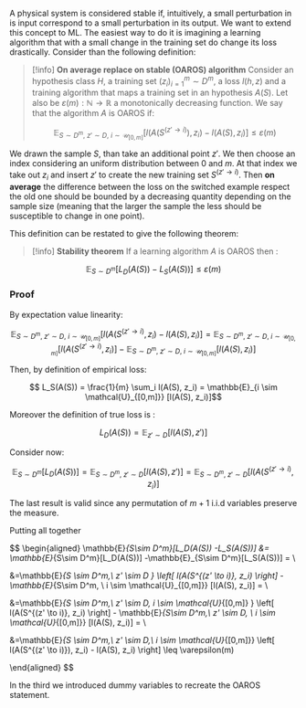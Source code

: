 A physical system is considered stable if, intuitively, a small perturbation in is input correspond to a small perturbation in its output.
We want to extend this concept to ML.
The easiest way to do it is imagining a learning algorithm that with a small change in the training set do change its loss drastically.
Consider than the following definition:

> [!info] **On average replace on stable (OAROS) algorithm**
> Consider an hypothesis class $H$, a training set $(z_i)_{i=1}^m \sim D^m$, a loss $l(h,z)$ and a training algorithm that maps a training set in an hypothesis $A(S)$.
> Let also be $\varepsilon(m): \mathbb{N} \to \mathbb{R}$ a monotonically decreasing function.
> We say that the algorithm $A$ is OAROS if:
> 
> $$ \mathbb{E}_{S \sim D^m,\ z' \sim D,\ i \sim \mathcal{U}_{[0,m]}} \left[ l(A(S^{(z' \to i)}), z_i) - l(A(S), z_i) \right] \leq \varepsilon(m)$$

We drawn the sample $S$, than take an additional point $z'$. We then choose an index considering an uniform distribution between $0$ and $m$. At that index we take out $z_i$ and insert $z'$ to create the new training set $S^{(z' \to i)}$.
Then **on average** the difference between the loss on the switched example respect the old one should be bounded by a decreasing quantity depending on the sample size (meaning that the larger the sample the less should be susceptible to change in one point).

This definition can be restated to give the following theorem:

>[!info] **Stability theorem**
>If a learning algorithm $A$ is OAROS then :
>
$$ \mathbb{E}_{S \sim D^m} \left[ L_D(A(S)) - L_S(A(S))  \right] \leq \varepsilon(m)$$

### Proof

By expectation value linearity:

$$ \mathbb{E}_{S \sim D^m,\ z' \sim D,\ i \sim \mathcal{U}_{[0,m]}} \left[ l(A(S^{(z' \to i)}, z_i) - l(A(S), z_i) \right]  = \mathbb{E}_{S \sim D^m,\ z' \sim D,\ i \sim \mathcal{U}_{[0,m]}} \left[ l(A(S^{(z' \to i)}, z_i) \right]- \mathbb{E}_{S \sim D^m,\ z' \sim D,\ i \sim \mathcal{U}_{[0,m]}} \left[ l(A(S), z_i) \right]  $$

Then, by definition of empirical loss:

$$ L_S(A(S)) = \frac{1}{m} \sum_i l(A(S), z_i) = \mathbb{E}_{i \sim \mathcal{U}_{[0,m]}} [l(A(S), z_i)]$$

Moreover the definition of true loss is :

$$L_D(A(S)) = \mathbb{E}_{z'\sim D} [l(A(S), z')]$$

Consider now:

$$ \mathbb{E}_{S\sim D^m}[L_D(A(S))] = \mathbb{E}_{S \sim D^m,\ z'\sim D} [l(A(S), z')] = \mathbb{E}_{S \sim D^m,\ z' \sim D } \left[ l(A(S^{(z' \to i)}, z_i) \right] $$

The last result is valid since any permutation of $m+1$ i.i.d variables preserve the measure.

Putting all together

$$ 
\begin{aligned}
\mathbb{E}_{S\sim D^m}[L_D(A(S)) -L_S(A(S))] &= \mathbb{E}_{S\sim D^m}[L_D(A(S))] -\mathbb{E}_{S\sim D^m}[L_S(A(S))] = \\

&=\mathbb{E}_{S \sim D^m,\ z' \sim D } \left[ l(A(S^{(z' \to i)}, z_i) \right] - \mathbb{E}_{S\sim D^m, \ i \sim \mathcal{U}_{[0,m]}} [l(A(S), z_i)] = \\

&=\mathbb{E}_{S \sim D^m,\ z' \sim D, i \sim \mathcal{U}_{[0,m]} } \left[ l(A(S^{(z' \to i)}, z_i) \right] - \mathbb{E}_{S\sim D^m,\ z' \sim D, \ i \sim \mathcal{U}_{[0,m]}} [l(A(S), z_i)] = \\

&=\mathbb{E}_{S \sim D^m,\ z' \sim D,\ i \sim \mathcal{U}_{[0,m]}} \left[ l(A(S^{(z' \to i)}), z_i) - l(A(S), z_i) \right] \leq \varepsilon(m)

\end{aligned} 
$$

In the third we introduced dummy variables to recreate the OAROS statement.